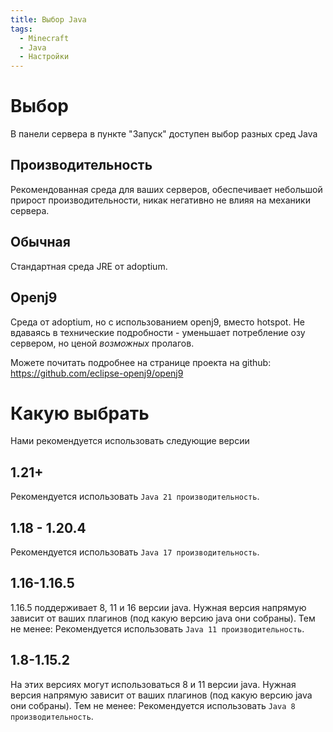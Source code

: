 ```yaml
---
title: Выбор Java
tags:
  - Minecraft
  - Java
  - Настройки
---
```


# Выбор
В панели сервера в пункте "Запуск" доступен выбор разных сред Java
## Производительность
Рекомендованная среда для ваших серверов, обеспечивает небольшой прирост производительности, никак негативно не влияя на механики сервера.
## Обычная
Стандартная среда JRE от adoptium.
## Openj9
Среда от adoptium, но с использованием openj9, вместо hotspot.
Не вдаваясь в технические подробности - уменьшает потребление озу сервером, но ценой *возможных* пролагов.

Можете почитать подробнее на странице проекта на github:
https://github.com/eclipse-openj9/openj9

# Какую выбрать 
Нами рекомендуется использовать следующие версии 

## 1.21+
Рекомендуется использовать `Java 21 производительность`.

## 1.18 - 1.20.4
Рекомендуется использовать `Java 17 производительность`.


## 1.16-1.16.5
1.16.5 поддерживает 8, 11 и 16 версии java. 
Нужная версия напрямую зависит от ваших плагинов (под какую версию java они собраны).
Тем не менее:
Рекомендуется использовать `Java 11 производительность`.

## 1.8-1.15.2
На этих версиях могут использоваться 8 и 11 версии java.
Нужная версия напрямую зависит от ваших плагинов (под какую версию java они собраны).
Тем не менее:
Рекомендуется использовать `Java 8 производительность`.